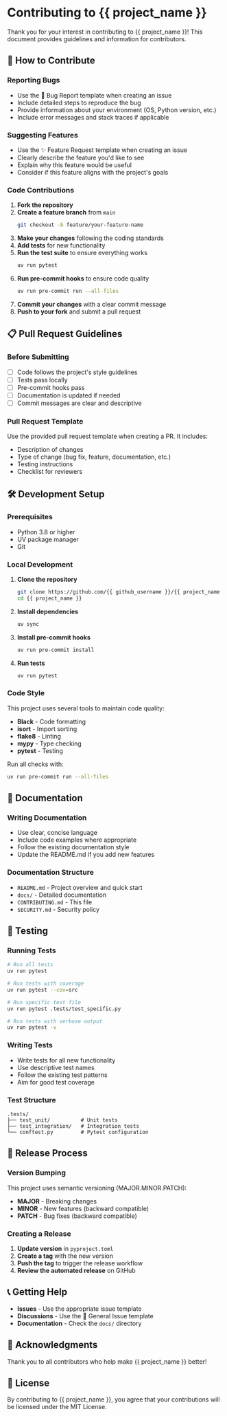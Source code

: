 # Contributing to {{ project_name }}

Thank you for your interest in contributing to {{ project_name }}! This document provides guidelines and information for contributors.

## 🤝 How to Contribute

### Reporting Bugs

- Use the 🐛 Bug Report template when creating an issue
- Include detailed steps to reproduce the bug
- Provide information about your environment (OS, Python version, etc.)
- Include error messages and stack traces if applicable

### Suggesting Features

- Use the ✨ Feature Request template when creating an issue
- Clearly describe the feature you'd like to see
- Explain why this feature would be useful
- Consider if this feature aligns with the project's goals

### Code Contributions

1. **Fork the repository**
2. **Create a feature branch** from `main`
   ```bash
   git checkout -b feature/your-feature-name
   ```
3. **Make your changes** following the coding standards
4. **Add tests** for new functionality
5. **Run the test suite** to ensure everything works
   ```bash
   uv run pytest
   ```
6. **Run pre-commit hooks** to ensure code quality
   ```bash
   uv run pre-commit run --all-files
   ```
7. **Commit your changes** with a clear commit message
8. **Push to your fork** and submit a pull request

## 📋 Pull Request Guidelines

### Before Submitting

- [ ] Code follows the project's style guidelines
- [ ] Tests pass locally
- [ ] Pre-commit hooks pass
- [ ] Documentation is updated if needed
- [ ] Commit messages are clear and descriptive

### Pull Request Template

Use the provided pull request template when creating a PR. It includes:

- Description of changes
- Type of change (bug fix, feature, documentation, etc.)
- Testing instructions
- Checklist for reviewers

## 🛠️ Development Setup

### Prerequisites

- Python 3.8 or higher
- UV package manager
- Git

### Local Development

1. **Clone the repository**

   ```bash
   git clone https://github.com/{{ github_username }}/{{ project_name }}.git
   cd {{ project_name }}
   ```

2. **Install dependencies**

   ```bash
   uv sync
   ```

3. **Install pre-commit hooks**

   ```bash
   uv run pre-commit install
   ```

4. **Run tests**
   ```bash
   uv run pytest
   ```

### Code Style

This project uses several tools to maintain code quality:

- **Black** - Code formatting
- **isort** - Import sorting
- **flake8** - Linting
- **mypy** - Type checking
- **pytest** - Testing

Run all checks with:

```bash
uv run pre-commit run --all-files
```

## 📝 Documentation

### Writing Documentation

- Use clear, concise language
- Include code examples where appropriate
- Follow the existing documentation style
- Update the README.md if you add new features

### Documentation Structure

- `README.md` - Project overview and quick start
- `docs/` - Detailed documentation
- `CONTRIBUTING.md` - This file
- `SECURITY.md` - Security policy

## 🧪 Testing

### Running Tests

```bash
# Run all tests
uv run pytest

# Run tests with coverage
uv run pytest --cov=src

# Run specific test file
uv run pytest .tests/test_specific.py

# Run tests with verbose output
uv run pytest -v
```

### Writing Tests

- Write tests for all new functionality
- Use descriptive test names
- Follow the existing test patterns
- Aim for good test coverage

### Test Structure

```
.tests/
├── test_unit/          # Unit tests
├── test_integration/   # Integration tests
└── conftest.py         # Pytest configuration
```

## 🚀 Release Process

### Version Bumping

This project uses semantic versioning (MAJOR.MINOR.PATCH):

- **MAJOR** - Breaking changes
- **MINOR** - New features (backward compatible)
- **PATCH** - Bug fixes (backward compatible)

### Creating a Release

1. **Update version** in `pyproject.toml`
2. **Create a tag** with the new version
3. **Push the tag** to trigger the release workflow
4. **Review the automated release** on GitHub

## 📞 Getting Help

- **Issues** - Use the appropriate issue template
- **Discussions** - Use the 📝 General Issue template
- **Documentation** - Check the `docs/` directory

## 🙏 Acknowledgments

Thank you to all contributors who help make {{ project_name }} better!

## 📄 License

By contributing to {{ project_name }}, you agree that your contributions will be licensed under the MIT License.
